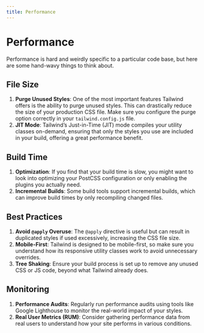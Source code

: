 ```yaml
---
title: Performance
---
```


# Performance

Performance is hard and weirdly specific to a particular code base, but here are some hand-wavy things to think about.

## File Size

1. **Purge Unused Styles**: One of the most important features Tailwind offers is the ability to purge unused styles. This can drastically reduce the size of your production CSS file. Make sure you configure the purge option correctly in your `tailwind.config.js` file.
2. **JIT Mode**: Tailwind’s Just-in-Time (JIT) mode compiles your utility classes on-demand, ensuring that only the styles you use are included in your build, offering a great performance benefit.

## Build Time

1. **Optimization**: If you find that your build time is slow, you might want to look into optimizing your PostCSS configuration or only enabling the plugins you actually need.
2. **Incremental Builds**: Some build tools support incremental builds, which can improve build times by only recompiling changed files.

## Best Practices

1. **Avoid `@apply` Overuse**: The `@apply` directive is useful but can result in duplicated styles if used excessively, increasing the CSS file size.
2. **Mobile-First**: Tailwind is designed to be mobile-first, so make sure you understand how its responsive utility classes work to avoid unnecessary overrides.
3. **Tree Shaking**: Ensure your build process is set up to remove any unused CSS or JS code, beyond what Tailwind already does.

## Monitoring

1. **Performance Audits**: Regularly run performance audits using tools like Google Lighthouse to monitor the real-world impact of your styles.
2. **Real User Metrics (RUM)**: Consider gathering performance data from real users to understand how your site performs in various conditions.
